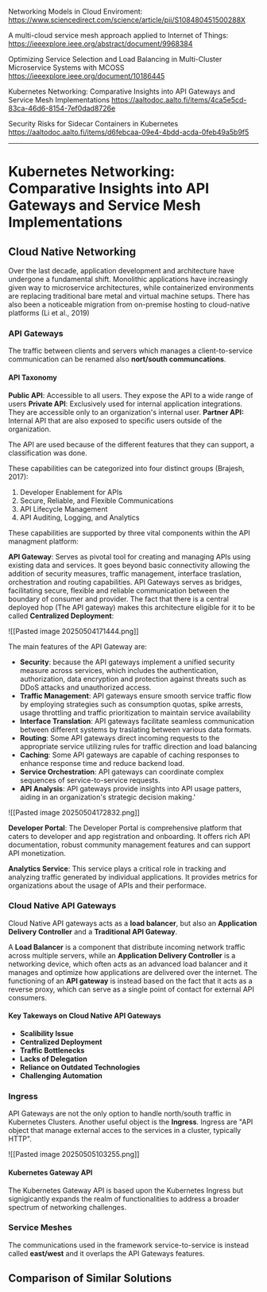 
Networking Models in Cloud Enviroment:
https://www.sciencedirect.com/science/article/pii/S108480451500288X

A multi-cloud service mesh approach applied to Internet of Things:
https://ieeexplore.ieee.org/abstract/document/9968384

Optimizing Service Selection and Load Balancing in Multi-Cluster Microservice Systems with MCOSS
https://ieeexplore.ieee.org/document/10186445

Kubernetes Networking: Comparative Insights into API Gateways and Service Mesh Implementations
https://aaltodoc.aalto.fi/items/4ca5e5cd-83ca-46d6-8154-7ef0dad8726e

Security Risks for Sidecar Containers in Kubernetes
https://aaltodoc.aalto.fi/items/d6febcaa-09e4-4bdd-acda-0feb49a5b9f5


****
# Kubernetes Networking: Comparative Insights into API Gateways and Service Mesh Implementations

## Cloud Native Networking
Over the last decade, application development and architecture have undergone a fundamental shift. Monolithic applications have increasingly given way to microservice architectures, while containerized environments are replacing traditional bare metal and virtual machine setups. There has also been a noticeable migration from on-premise hosting to cloud-native platforms (Li et al., 2019)

### API Gateways
The traffic between clients and servers which manages a client-to-service communication can be renamed also **nort/south communcations**. 

#### API Taxonomy

**Public API**: Accessible to all users. They expose the API to a wide range of users
**Private API**: Exclusively used for internal application integrations. They are accessible only to an organization's internal user.
**Partner API:** Internal API that are also exposed to specific users outside of the organization. 

The API are used because of the different features that they can support, a classification was done.

These capabilities can be categorized into four distinct groups (Brajesh, 2017):
1. Developer Enablement for APIs
2. Secure, Reliable, and Flexible Communications
3. API Lifecycle Management
4. API Auditing, Logging, and Analytics

These capabilities are supported by three vital components within the API managment platform:

 **API Gateway**: Serves as pivotal tool for creating and managing APIs using existing data and services. It goes beyond basic connectivity allowing the addition of security measures, traffic management, interface traslation, orchestration and routing capabilities. API Gateways serves as bridges, facilitating secure, flexible and reliable communication between the boundary of consumer and provider. The fact that there is a central deployed hop (The API gateway) makes this architecture eligible for it to be called **Centralized Deployment**:
 
 ![[Pasted image 20250504171444.png]]

The main features of the API Gateway are:
- **Security**: because the API gateways implement a unified security measure across services, which includes the authentication, authorization, data encryption and protection against threats such as DDoS attacks and unauthorized access.
- **Traffic Management**: API gateways ensure smooth service traffic flow by employing strategies such as consumption quotas, spike arrests, usage throttling and traffic prioritization to maintain service availability
- **Interface Translation**: API gateways facilitate seamless communication between different systems by traslating between various data formats.
- **Routing**: Some API gateways direct incoming requests to the appropriate service utilizing rules for traffic direction and load balancing
- **Caching**: Some API gateways are capable of caching responses to enhance response time and reduce backend load.
- **Service Orchestration**: API gateways can coordinate complex sequences of service-to-service requests.
- **API Analysis**: API gateways provide insights into API usage patters, aiding in an organization's strategic decision making.'

![[Pasted image 20250504172832.png]]

**Developer Portal**: The Developer Portal is comprehensive platform that caters to developer and app registration and onboarding. It offers rich API documentation, robust community management features and can support API monetization.

**Analytics Service**: This service plays a critical role in tracking and analyzing traffic generated by individual applications. It provides metrics for organizations about the usage of APIs and their performace.

### Cloud Native API Gateways
Cloud Native API gateways acts as a **load balancer**, but also an **Application Delivery Controller** and a **Traditional API Gateway**.

A **Load Balancer** is a component that distribute incoming network traffic across multiple servers, while an **Application Delivery Controller** is a networking device, which often acts as an advanced load balancer and it manages and optimize how applications are delivered over the internet.
The functioning of an **API gateway** is instead based on the fact that it acts as a reverse proxy, which can serve as a single point of contact for external API consumers. 

#### Key Takeways on Cloud Native API Gateways
- **Scalibility Issue**
- **Centralized Deployment**
- **Traffic Bottlenecks**
- **Lacks of Delegation**
- **Reliance on Outdated Technologies**
- **Challenging Automation**

### Ingress
API Gateways are not the only option to handle north/south traffic in Kubernetes Clusters. Another useful object is the **Ingress**. Ingress are "API object that manage external acces to the services in a cluster, typically HTTP".

![[Pasted image 20250505103255.png]]

#### Kubernetes Gateway API
The Kubernetes Gateway API is based upon the Kubernetes Ingress but signigicantly expands the realm of functionalities to address a broader spectrum of networking challenges. 


### Service Meshes
The communications used in the framework service-to-service is instead called **east/west** and it overlaps the API Gateways features.



## Comparison of Similar Solutions

